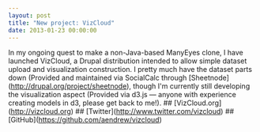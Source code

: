 ```yaml
---
layout: post
title: "New project: VizCloud"
date: 2013-01-23 00:00:00
---
```


In my ongoing quest to make a non-Java-based ManyEyes clone, I have launched VizCloud, a Drupal distribution intended to allow simple dataset upload and visualization construction. I pretty much have the dataset parts down (Provided and maintained via SocialCalc through \[Sheetnode\](http://drupal.org/project/sheetnode), though I'm currently still developing the visualization aspect (Provided via d3.js — anyone with experience creating models in d3, please get back to me!). ## \[VizCloud.org\](http://vizcloud.org) ## \[Twitter\](http://www.twitter.com/vizcloud) ## \[GitHub\](https://github.com/aendrew/vizcloud)